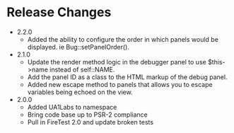 # Release Changes

* 2.2.0
    * Added the ability to configure the order in which panels would be displayed. ie Bug::setPanelOrder().
* 2.1.0
    * Update the render method logic in the debugger panel to use $this->name instead of self::NAME.
    * Add the panel ID as a class to the HTML markup of the debug panel.
    * Added new escape method to panels that allows you to escape variables being echoed on the view.
* 2.0.0
    * Added UA1Labs to namespace
    * Bring code base up to PSR-2 compliance
    * Pull in FireTest 2.0 and update broken tests
